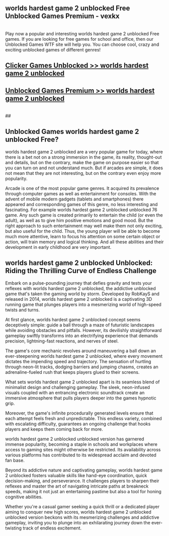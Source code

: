 ## worlds hardest game 2 unblocked Free Unblocked Games Premium - vexkx <br>
<br>
Play now a popular and interesting worlds hardest game 2 unblocked Free games. If you are looking for free games for school and office, then our Unblocked Games WTF site will help you. You can choose cool, crazy and exciting unblocked games of different genres!


##  [Clicker Games Unblocked >> worlds hardest game 2 unblocked](http://freeplayer.one?title=worlds_hardest_game_2_unblocked&ref=05)

##  [Unblocked Games Premium >> worlds hardest game 2 unblocked](http://freeplayer.one?title=worlds_hardest_game_2_unblocked&ref=05)
  <br>
  ##



## Unblocked Games worlds hardest game 2 unblocked Free?

worlds hardest game 2 unblocked are a very popular game for today, where there is a bet not on a strong immersion in the game, its reality, thought-out and details, but on the contrary, make the game on purpose easier so that you can turn on and not understand much. But if arcades are simple, it does not mean that they are not interesting, but on the contrary even enjoy more popularity.

Arcade is one of the most popular game genres. It acquired its prevalence through computer games as well as entertainment for consoles. With the advent of mobile modern gadgets (tablets and smartphones) there appeared and corresponding games of this genre, no less interesting and fascinating. For example worlds hardest game 2 unblocked unblocked 76 game. Any such game is created primarily to entertain the child (or even the adult), as well as to give him positive emotions and good mood. But the right approach to such entertainment may well make them not only exciting, but also useful for the child. Thus, the young player will be able to become much more attentive, learn to focus his attention on some certain object or action, will train memory and logical thinking. And all these abilities and their development in early childhood are very important.

##  worlds hardest game 2 unblocked Unblocked: Riding the Thrilling Curve of Endless Challenge

Embark on a pulse-pounding journey that defies gravity and tests your reflexes with worlds hardest game 2 unblocked, the addictive unblocked game that's taken the gaming world by storm. Developed by RobKayS and released in 2014, worlds hardest game 2 unblocked is a captivating 3D running game that plunges players into a mesmerizing world of high-speed twists and turns.

At first glance, worlds hardest game 2 unblocked concept seems deceptively simple: guide a ball through a maze of futuristic landscapes while avoiding obstacles and pitfalls. However, its devilishly straightforward gameplay swiftly transforms into an electrifying experience that demands precision, lightning-fast reactions, and nerves of steel.

The game's core mechanic revolves around maneuvering a ball down an ever-steepening worlds hardest game 2 unblocked, where every movement dictates the impending speed and trajectory. The sensation of hurtling through neon-lit tracks, dodging barriers and jumping chasms, creates an adrenaline-fueled rush that keeps players glued to their screens.

What sets worlds hardest game 2 unblocked apart is its seamless blend of minimalist design and challenging gameplay. The sleek, neon-infused visuals coupled with an entrancing electronic soundtrack create an immersive atmosphere that pulls players deeper into the games hypnotic grip.

Moreover, the game's infinite procedurally generated levels ensure that each attempt feels fresh and unpredictable. This endless variety, combined with escalating difficulty, guarantees an ongoing challenge that hooks players and keeps them coming back for more.

worlds hardest game 2 unblocked unblocked version has garnered immense popularity, becoming a staple in schools and workplaces where access to gaming sites might otherwise be restricted. Its availability across various platforms has contributed to its widespread acclaim and devoted fan base.

Beyond its addictive nature and captivating gameplay, worlds hardest game 2 unblocked fosters valuable skills like hand-eye coordination, quick decision-making, and perseverance. It challenges players to sharpen their reflexes and master the art of navigating intricate paths at breakneck speeds, making it not just an entertaining pastime but also a tool for honing cognitive abilities.

Whether you're a casual gamer seeking a quick thrill or a dedicated player aiming to conquer new high scores, worlds hardest game 2 unblocked unblocked version beckons with its mesmerizing challenges and addictive gameplay, inviting you to plunge into an exhilarating journey down the ever-twisting track of endless excitement.